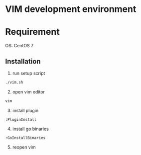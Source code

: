 # VIM development environment

# Requirement

OS: CentOS 7

## Installation

1. run setup script

```bash
./vim.sh
```

2. open vim editor

```bash
vim
```

3. install plugin

```vim
:PluginInstall
```

4. install go binaries

```vim
:GoInstallBinaries
```

5. reopen vim
